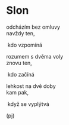 Slon
====
  
odcházím bez omluvy  
navždy ten,  
  
&nbsp;kdo vzpomíná  
  
rozumem s dvěma voly  
znovu ten,  
  
&nbsp;kdo začíná   
  
lehkost na dvě doby  
kam pak,  
  
&nbsp;když se vyplýtvá   
  
(pj)  
  
